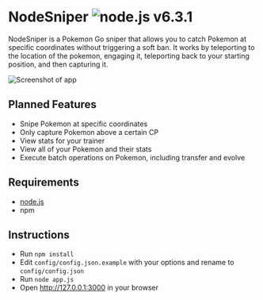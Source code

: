 NodeSniper ![node.js v6.3.1](https://img.shields.io/badge/node-v6.3.1-brightgreen.svg)
============

NodeSniper is a Pokemon Go sniper that allows you to catch Pokemon at specific coordinates without triggering a soft ban. It works by teleporting to the location of the pokemon, engaging it, teleporting back to your starting position, and then capturing it.

![Screenshot of app](http://i.imgur.com/UOFET1c.png)

Planned Features
--------

- Snipe Pokemon at specific coordinates
- Only capture Pokemon above a certain CP
- View stats for your trainer
- View all of your Pokemon and their stats
- Execute batch operations on Pokemon, including transfer and evolve

Requirements
------------

- [node.js](https://nodejs.org)
- npm


Instructions
------------

- Run ```npm install``` 
- Edit ```config/config.json.example``` with your options and rename to ```config/config.json```
- Run ```node app.js```
- Open http://127.0.0.1:3000 in your browser
